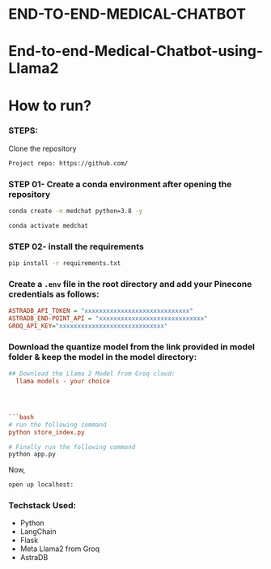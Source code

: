 # END-TO-END-MEDICAL-CHATBOT
# End-to-end-Medical-Chatbot-using-Llama2

# How to run?
### STEPS:

Clone the repository

```bash
Project repo: https://github.com/
```

### STEP 01- Create a conda environment after opening the repository

```bash
conda create -n medchat python=3.8 -y
```

```bash
conda activate medchat
```

### STEP 02- install the requirements
```bash
pip install -r requirements.txt
```


### Create a `.env` file in the root directory and add your Pinecone credentials as follows:

```ini
ASTRADB_API_TOKEN = "xxxxxxxxxxxxxxxxxxxxxxxxxxxxx"
ASTRADB_END-POINT_API = "xxxxxxxxxxxxxxxxxxxxxxxxxxxxx"
GROQ_API_KEY="xxxxxxxxxxxxxxxxxxxxxxxxxxxxx"
```


### Download the quantize model from the link provided in model folder & keep the model in the model directory:

```ini
## Download the Llama 2 Model from Groq cloud:
  llama models - your choice




```bash
# run the following command
python store_index.py
```

```bash
# Finally run the following command
python app.py
```

Now,
```bash
open up localhost:
```


### Techstack Used:

- Python
- LangChain
- Flask
- Meta Llama2 from Groq
- AstraDB

